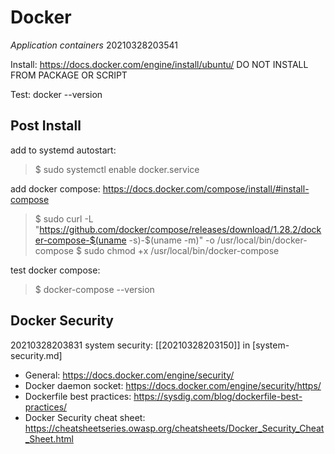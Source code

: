 # Docker
*Application containers* 20210328203541

Install: https://docs.docker.com/engine/install/ubuntu/
DO NOT INSTALL FROM PACKAGE OR SCRIPT

Test: docker --version

## Post Install
add to systemd autostart:
> $ sudo systemctl enable docker.service

add docker compose: https://docs.docker.com/compose/install/#install-compose

> $ sudo curl -L "https://github.com/docker/compose/releases/download/1.28.2/docker-compose-$(uname -s)-$(uname -m)" -o /usr/local/bin/docker-compose
> $ sudo chmod +x /usr/local/bin/docker-compose

test docker compose: 
> $ docker-compose --version

## Docker Security
20210328203831
system security: [[20210328203150]] in [system-security.md]
* General: https://docs.docker.com/engine/security/
* Docker daemon socket: https://docs.docker.com/engine/security/https/
* Dockerfile best practices: https://sysdig.com/blog/dockerfile-best-practices/
* Docker Security cheat sheet: https://cheatsheetseries.owasp.org/cheatsheets/Docker_Security_Cheat_Sheet.html